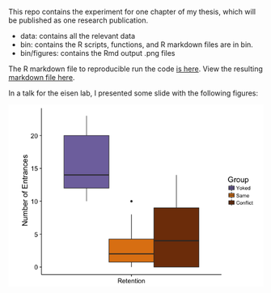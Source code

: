 This repo contains the experiment for one chapter of my thesis, which will be published as one research publication.
- data: contains all the relevant data 
- bin: contains the R scripts, functions, and R markdown files are in bin.
- bin/figures: contains the Rmd output .png files

The R markdown file to reproducible run the code [is here](./bin/01_behavior.Rmd). View the resulting [markdown file here](./bin/01_behavior.md). 

In a talk for the eisen lab, I presented some slide with the following figures:

![spatialtraining1](./bin/01_behavior_files/figure-markdown_strict/unnamed-chunk-3-3.png "Spatially trained mice (orange & browns boxes) avoid the shock zone")


